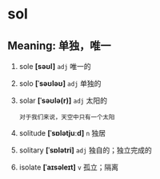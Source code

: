 # sol

## Meaning: 单独，唯一

1. sole **[səʊl]** `adj` 唯一的

2. solo **[ˈsəʊləʊ]** `adj` 单独的

3. solar **[ˈsəʊlə(r)]** `adj` 太阳的

   ```
   对于我们来说，天空中只有一个太阳
   ```

4. solitude **[ˈsɒlətjuːd]** `n` 独居

5. solitary **[ˈsɒlətri]** `adj` 独自的；独立完成的

6. isolate **[ˈaɪsəleɪt]** `v` 孤立；隔离

